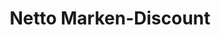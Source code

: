 ---
title: "Netto Marken-Discount"
url: /kleve/netto-marken-discount-materborner-allee/
shop: Supermarkt
---